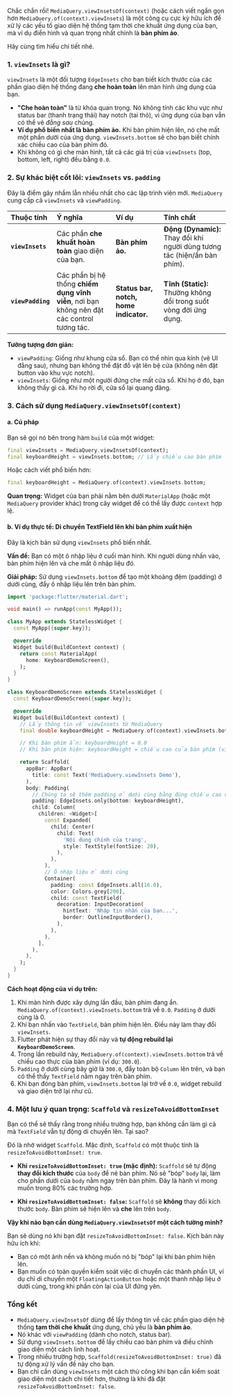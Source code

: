 Chắc chắn rồi! `MediaQuery.viewInsetsOf(context)` (hoặc cách viết ngắn gọn hơn `MediaQuery.of(context).viewInsets`) là một công cụ cực kỳ hữu ích để xử lý các yếu tố giao diện hệ thống tạm thời che khuất ứng dụng của bạn, mà ví dụ điển hình và quan trọng nhất chính là **bàn phím ảo**.

Hãy cùng tìm hiểu chi tiết nhé.

### 1. `viewInsets` là gì?

`viewInsets` là một đối tượng `EdgeInsets` cho bạn biết kích thước của các phần giao diện hệ thống đang **che hoàn toàn** lên màn hình ứng dụng của bạn.

*   **"Che hoàn toàn"** là từ khóa quan trọng. Nó không tính các khu vực như status bar (thanh trạng thái) hay notch (tai thỏ), vì ứng dụng của bạn vẫn có thể vẽ *đằng sau* chúng.
*   **Ví dụ phổ biến nhất là bàn phím ảo.** Khi bàn phím hiện lên, nó che mất một phần dưới của ứng dụng. `viewInsets.bottom` sẽ cho bạn biết chính xác chiều cao của bàn phím đó.
*   Khi không có gì che màn hình, tất cả các giá trị của `viewInsets` (top, bottom, left, right) đều bằng `0.0`.

### 2. Sự khác biệt cốt lõi: `viewInsets` vs. `padding`

Đây là điểm gây nhầm lẫn nhiều nhất cho các lập trình viên mới. `MediaQuery` cung cấp cả `viewInsets` và `viewPadding`.

| Thuộc tính | Ý nghĩa | Ví dụ | Tính chất |
| :--- | :--- | :--- | :--- |
| **`viewInsets`** | Các phần **che khuất hoàn toàn** giao diện của bạn. | **Bàn phím ảo.** | **Động (Dynamic):** Thay đổi khi người dùng tương tác (hiện/ẩn bàn phím). |
| **`viewPadding`** | Các phần bị hệ thống **chiếm dụng vĩnh viễn**, nơi bạn không nên đặt các control tương tác. | **Status bar, notch, home indicator.** | **Tĩnh (Static):** Thường không đổi trong suốt vòng đời ứng dụng. |

**Tưởng tượng đơn giản:**

*   `viewPadding`: Giống như khung cửa sổ. Bạn có thể nhìn qua kính (vẽ UI đằng sau), nhưng bạn không thể đặt đồ vật lên bệ cửa (không nên đặt button vào khu vực notch).
*   `viewInsets`: Giống như một người đứng che mất cửa sổ. Khi họ ở đó, bạn không thấy gì cả. Khi họ rời đi, cửa sổ lại quang đãng.

### 3. Cách sử dụng `MediaQuery.viewInsetsOf(context)`

#### a. Cú pháp

Bạn sẽ gọi nó bên trong hàm `build` của một widget:

```dart
final viewInsets = MediaQuery.viewInsetsOf(context);
final keyboardHeight = viewInsets.bottom; // Lấy chiều cao bàn phím
```

Hoặc cách viết phổ biến hơn:

```dart
final keyboardHeight = MediaQuery.of(context).viewInsets.bottom;
```

**Quan trọng:** Widget của bạn phải nằm bên dưới `MaterialApp` (hoặc một `MediaQuery` provider khác) trong cây widget để có thể lấy được `context` hợp lệ.

#### b. Ví dụ thực tế: Di chuyển TextField lên khi bàn phím xuất hiện

Đây là kịch bản sử dụng `viewInsets` phổ biến nhất.

**Vấn đề:** Bạn có một ô nhập liệu ở cuối màn hình. Khi người dùng nhấn vào, bàn phím hiện lên và che mất ô nhập liệu đó.

**Giải pháp:** Sử dụng `viewInsets.bottom` để tạo một khoảng đệm (padding) ở dưới cùng, đẩy ô nhập liệu lên trên bàn phím.

```dart
import 'package:flutter/material.dart';

void main() => runApp(const MyApp());

class MyApp extends StatelessWidget {
  const MyApp({super.key});

  @override
  Widget build(BuildContext context) {
    return const MaterialApp(
      home: KeyboardDemoScreen(),
    );
  }
}

class KeyboardDemoScreen extends StatelessWidget {
  const KeyboardDemoScreen({super.key});

  @override
  Widget build(BuildContext context) {
    // Lấy thông tin về viewInsets từ MediaQuery
    final double keyboardHeight = MediaQuery.of(context).viewInsets.bottom;

    // Khi bàn phím ẩn: keyboardHeight = 0.0
    // Khi bàn phím hiện: keyboardHeight = chiều cao của bàn phím (ví dụ: 300.0)

    return Scaffold(
      appBar: AppBar(
        title: const Text('MediaQuery.viewInsets Demo'),
      ),
      body: Padding(
        // Chúng ta sẽ thêm padding ở dưới cùng bằng đúng chiều cao của bàn phím
        padding: EdgeInsets.only(bottom: keyboardHeight),
        child: Column(
          children: <Widget>[
            const Expanded(
              child: Center(
                child: Text(
                  'Nội dung chính của trang',
                  style: TextStyle(fontSize: 20),
                ),
              ),
            ),
            // Ô nhập liệu ở dưới cùng
            Container(
              padding: const EdgeInsets.all(16.0),
              color: Colors.grey[200],
              child: const TextField(
                decoration: InputDecoration(
                  hintText: 'Nhập tin nhắn của bạn...',
                  border: OutlineInputBorder(),
                ),
              ),
            ),
          ],
        ),
      ),
    );
  }
}
```

**Cách hoạt động của ví dụ trên:**

1.  Khi màn hình được xây dựng lần đầu, bàn phím đang ẩn. `MediaQuery.of(context).viewInsets.bottom` trả về `0.0`. `Padding` ở dưới cùng là 0.
2.  Khi bạn nhấn vào `TextField`, bàn phím hiện lên. Điều này làm thay đổi `viewInsets`.
3.  Flutter phát hiện sự thay đổi này và **tự động rebuild lại `KeyboardDemoScreen`**.
4.  Trong lần rebuild này, `MediaQuery.of(context).viewInsets.bottom` trả về chiều cao thực của bàn phím (ví dụ: `300.0`).
5.  `Padding` ở dưới cùng bây giờ là `300.0`, đẩy toàn bộ `Column` lên trên, và bạn có thể thấy `TextField` nằm ngay trên bàn phím.
6.  Khi bạn đóng bàn phím, `viewInsets.bottom` lại trở về `0.0`, widget rebuild và giao diện trở lại như cũ.

### 4. Một lưu ý quan trọng: `Scaffold` và `resizeToAvoidBottomInset`

Bạn có thể sẽ thấy rằng trong nhiều trường hợp, bạn không cần làm gì cả mà `TextField` vẫn tự động di chuyển lên. Tại sao?

Đó là nhờ widget `Scaffold`. Mặc định, `Scaffold` có một thuộc tính là `resizeToAvoidBottomInset: true`.

*   **Khi `resizeToAvoidBottomInset: true` (mặc định):** `Scaffold` sẽ tự động **thay đổi kích thước** của `body` để né bàn phím. Nó sẽ "bóp" `body` lại, làm cho phần dưới của `body` nằm ngay trên bàn phím. Đây là hành vi mong muốn trong 80% các trường hợp.

*   **Khi `resizeToAvoidBottomInset: false`:** `Scaffold` sẽ **không** thay đổi kích thước `body`. Bàn phím sẽ hiện lên và **che** lên trên `body`.

**Vậy khi nào bạn cần dùng `MediaQuery.viewInsetsOf` một cách tường minh?**

Bạn sẽ dùng nó khi bạn đặt `resizeToAvoidBottomInset: false`. Kịch bản này hữu ích khi:

*   Bạn có một ảnh nền và không muốn nó bị "bóp" lại khi bàn phím hiện lên.
*   Bạn muốn có toàn quyền kiểm soát việc di chuyển các thành phần UI, ví dụ chỉ di chuyển một `FloatingActionButton` hoặc một thanh nhập liệu ở dưới cùng, trong khi phần còn lại của UI đứng yên.

### Tổng kết

*   `MediaQuery.viewInsetsOf` dùng để lấy thông tin về các phần giao diện hệ thống **tạm thời che khuất** ứng dụng, chủ yếu là **bàn phím ảo**.
*   Nó khác với `viewPadding` (dành cho notch, status bar).
*   Sử dụng `viewInsets.bottom` để lấy chiều cao bàn phím và điều chỉnh giao diện một cách linh hoạt.
*   Trong nhiều trường hợp, `Scaffold(resizeToAvoidBottomInset: true)` đã tự động xử lý vấn đề này cho bạn.
*   Bạn chỉ cần dùng `viewInsets` một cách thủ công khi bạn cần kiểm soát giao diện một cách chi tiết hơn, thường là khi đã đặt `resizeToAvoidBottomInset: false`.
